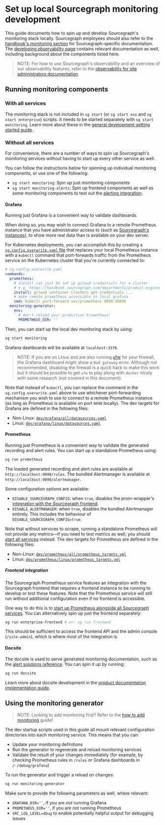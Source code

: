 # Set up local Sourcegraph monitoring development

This guide documents how to spin up and develop Sourcegraph's monitoring stack locally.
Sourcegraph employees should also refer to the [handbook's monitoring section](https://handbook.sourcegraph.com/engineering/observability/monitoring) for Sourcegraph-specific documentation.
The [developing observability page](../background-information/observability/index.md) contains relevant documentation as well, including background about the components listed here.

> NOTE: For how to *use* Sourcegraph's observability and an overview of our observability features, refer to the [observability for site administrators documentation](../../admin/observability/index.md).

## Running monitoring components

### With all services

The monitoring stack is not included in `sg start` (or `sg start oss` and `sg start enterprise`) scripts.
It needs to be started separately with `sg start monitoring`.
Learn more about these in the [general development getting started guide](../setup/index.md).

### Without all services

For convenience, there are a number of ways to spin up Sourcegraph's monitoring services *without* having to start up every other service as well.

You can follow the instructions below for spinning up individual monitoring components, or use one of the following:

- `sg start monitoring`: Spin up just monitoring components
- `sg start monitoring-alerts`: Spin up frontend components as well as some monitoring components to test out the [alerting integration](../../../admin/observability/alerting.md#setting-up-alerting).

#### Grafana

Running just Grafana is a convenient way to validate dashboards.

When doing so, you may wish to connect Grafana to a remote Prometheus instance that you have administrator access to (such as [Sourcegraph's instances](https://handbook.sourcegraph.com/engineering/deployments/instances)), to show more real data than is available on your dev server.

For Kubernetes deployments, you can accomplish this by creating a [`sg.config.overwrite.yaml` file](../background-information/sg/index.md#Configuration) that replaces your local Prometheus instance with a `kubectl` command that port-forwards traffic from the Prometheus service on the Kubernetes cluster that you're currently connected to:

```yaml
# sg.config.overwrite.yaml
commands:
  prometheus:
    # install can just be set up gcloud credentials for a cluster
    # e.g. https://handbook.sourcegraph.com/departments/product-engineering/engineering/process/deployments/instances
    install: gcloud container clusters get-credentials ...
    # make remote prometheus accessible to local grafana
    cmd: kubectl port-forward svc/prometheus 9090:30090
  monitoring-generator:
    env:
      # don't reload your production Prometheus!
      PROMETHEUS_DIR: ''
```

Then, you can start up the local dev monitoring stack by using:

```sh
sg start monitoring
```

Grafana dashboards will be available at `localhost:3370`.

> NOTE:  If you are on Linux and are also running [ufw](https://wiki.archlinux.org/title/Uncomplicated_Firewall) for your firewall, the Grafana dashboard might show a `Bad gateway` error. Although not recommended, disabling the firewall is a quick hack to make this work but it should be possible to get `ufw` to play along with `docker` nicely with some research (not covered in this document).

Note that instead of `kubectl`, you can replace the command in the `sg.config.overwrite.yaml` above to use whichever port-forwarding mechanism you wish to use to connect to a remote Prometheus instance (as long as Prometheus is available on port `9090` locally).
The dev targets for Grafana are defined in the following files:

* Non-Linux: [`dev/grafana/all/datasources.yaml`](https://sourcegraph.com/github.com/sourcegraph/sourcegraph/-/blob/dev/grafana/all/datasources.yaml)
* Linux: [`dev/grafana/linux/datasources.yaml`](https://sourcegraph.com/github.com/sourcegraph/sourcegraph/-/blob/dev/grafana/linux/datasources.yaml)

#### Prometheus

Running just Prometheus is a convenient way to validate the generated recording and alert rules.
You can start up a standalone Prometheus using:

```sh
sg run prometheus
```

The loaded generated recording and alert rules are available at `http://localhost:9090/rules`.
The bundled Alertmanager is available at `http://localhost:9090/alertmanager`.

Some configuration options are available:

* `DISABLE_SOURCEGRAPH_CONFIG`: when `true`, disables the prom-wrapper's [integration with the Sourcegraph frontend](#frontend-integration).
* `DISABLE_ALERTMANAGER`: when `true`, disables the bundled Alertmanager entirely.
  This includes the behaviour of `DISABLE_SOURCEGRAPH_CONFIG=true`.

Note that without services to scrape, running a standalone Prometheus will not provide any metrics—if you need to test metrics as well, you should [start all services](#with-all-services) instead.
The dev targets for Prometheus are defined in the following files:

* Non-Linux: [`dev/prometheus/all/prometheus_targets.yml`](https://sourcegraph.com/github.com/sourcegraph/sourcegraph/-/blob/dev/prometheus/all/prometheus_targets.yml)
* Linux: [`dev/prometheus/linux/prometheus_targets.yml`](https://sourcegraph.com/github.com/sourcegraph/sourcegraph/-/blob/dev/prometheus/linux/prometheus_targets.yml)

##### Frontend integration

The Sourcegraph Prometheus service features an integration with the Sourcegraph frontend that requires a frontend instance to be running to develop or test these features.
Note that the Prometheus service will still run without additional configuration even if no frontend is accessible.

One way to do this is to [start up Prometheus alongside all Sourcegraph services](#with-all-services).
You can alternatively spin up just the frontend separately:

```sh
sg run enterprise-frontend # or: sg run frontend
```

This should be sufficient to access the frontend API and the admin console (`/site-admin`), which is where most of the integration is.

#### Docsite

The docsite is used to serve generated monitoring documentation, such as the [alert solutions reference](../../../admin/observability/alerts.md).
You can spin it up by running:

```sh
sg run docsite
```

Learn more about docsite development in the [product documentation implementation guide](documentation_implementation.md).

## Using the monitoring generator

> NOTE: Looking to add monitoring first? Refer to the [how to add monitoring](add_monitoring.md) guide!

The dev startup scripts used in this guide all mount relevant configuration directories into each monitoring service.
This means that you can:

* Update your monitoring definitions
* Run the generator to regenerate and reload monitoring services
* Validate the result of your changes immediately (for example, by checking Prometheus rules in `/rules` or Grafana dashboards in `/-/debug/grafana`)

To run the generator and trigger a reload on changes:

```sh
sg run monitoring-generator
```

Make sure to provide the following parameters as well, where relevant:

* `GRAFANA_DIR=''`, if you are *not* running Grafana
* `PROMETHEUS_DIR=''`, if you are *not* running Prometheus
* `SRC_LOG_LEVEL=dbug` to enable potentially helpful output for debugging issues
